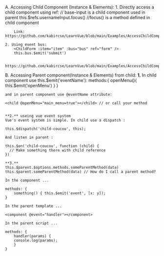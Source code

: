 A. Accessing Child Component (Instance & Elements):
	1. Directly access a child component using ref:
		<base-input ref="usernameInput"></base-input> // base-input is a child component used in parent
		this.$refs.usernameInput.focus() //focus() is a method defined in child component

		Link: https://github.com/kabircse/LearnVue/blob/main/Examples/AccessChildComponentUsingRef.md

	2. Using event bus:
		<ChildForm :item="item" :bus="bus" ref="form" />
		this.bus.$emit('submit')

		https://github.com/kabircse/LearnVue/blob/main/Examples/AccessChildComponentUsingEventBus.md

	
	
B. Accessing Parent component(Instance & Elements) from child:
	**1.** In child component use this.$emit('eventName'):
	methods:{
	    openMenu(){
		this.$emit('openMenu')
	    }
	}

	and in parent component use @eventName attribute:

	<child @openMenu="main_menu=true"></child> // or call your method

	
	**2.** useing vue event system
	Vue's event system is simple. In child use a dispatch :

	this.$dispatch('child-coucou', this);

	And listen in parent :

	this.$on('child-coucou', function (child) {
	  // Make something there with child reference
	})

	**3.**
	this.$parent.$options.methods.someParentMethod(data)
	this.$parent.someParentMethod(data) // How do I call a parent method?

	In the component ...

	methods: {
	    something() { this.$emit('event', [x: y]);
	}

	In the parent template ...

	<component @event="handler"></component>

	In the parent script ...

	methods: {
	    handler(params) {
		console.log(params);
	    }
	}
	
